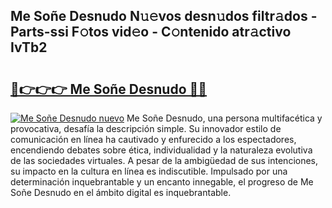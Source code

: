 ## Me Soñe Desnudo N𝚞𝚎vos desn𝚞dos filtr𝚊dos - Parts-ssi F𝚘tos vid𝚎o - C𝚘ntenido atr𝚊ctivo IvTb2

# <h2><a href="http://mbb7zwq.tromn.icu/?c=Me+So%c3%b1e+Desnudo">🔗👉👉👉 Me Soñe Desnudo 🔗🔗</a></h2>

[![Me Soñe Desnudo nuevo](https://i.imgur.com/pEAQMta.gif)](http://mbb7zwq.tromn.icu/?c=Me+So%c3%b1e+Desnudo)
Me Soñe Desnudo, una persona multifacética y provocativa, desafía la descripción simple. Su innovador estilo de comunicación en línea ha cautivado y enfurecido a los espectadores, encendiendo debates sobre ética, individualidad y la naturaleza evolutiva de las sociedades virtuales. A pesar de la ambigüedad de sus intenciones, su impacto en la cultura en línea es indiscutible. Impulsado por una determinación inquebrantable y un encanto innegable, el progreso de Me Soñe Desnudo en el ámbito digital es inquebrantable.
